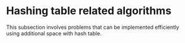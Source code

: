 # Hashing table related algorithms
This subsection involves problems that can be implemented efficiently using additional space with hash table. 
